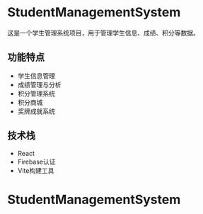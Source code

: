 # StudentManagementSystem

这是一个学生管理系统项目，用于管理学生信息、成绩、积分等数据。

## 功能特点

- 学生信息管理
- 成绩管理与分析
- 积分管理系统
- 积分商城
- 奖牌成就系统

## 技术栈

- React
- Firebase认证
- Vite构建工具
# StudentManagementSystem
